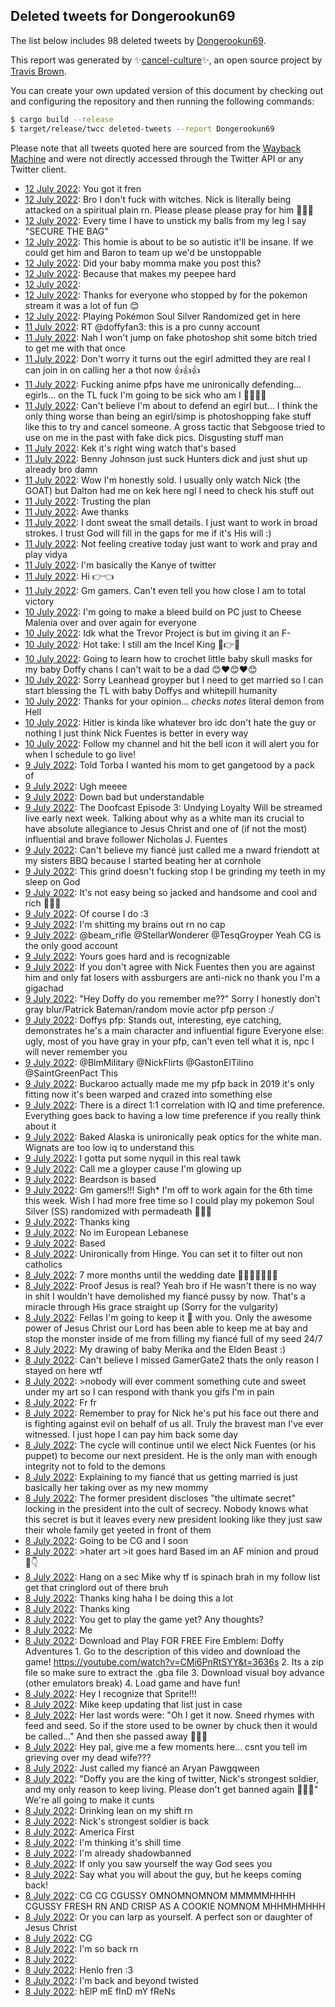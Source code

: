 ## Deleted tweets for Dongerookun69

The list below includes 98 deleted tweets by
[Dongerookun69](https://twitter.com/Dongerookun69).



This report was generated by ✨[cancel-culture](https://github.com/travisbrown/cancel-culture)✨,
an open source project by [Travis Brown](https://twitter.com/travisbrown).

You can create your own updated version of this document by checking out and configuring the
repository and then running the following commands:

```bash
$ cargo build --release
$ target/release/twcc deleted-tweets --report Dongerookun69
```

Please note that all tweets quoted here are sourced from the
[Wayback Machine](https://web.archive.org) and were not directly accessed through the Twitter API or
any Twitter client.

* [12 July 2022](https://web.archive.org/web/20220712053614/https://twitter.com/Dongerookun69/status/1546729641368502273): You got it fren <!--1546729641368502273-->
* [12 July 2022](https://web.archive.org/web/20220712040054/https://twitter.com/Dongerookun69/status/1546705931060350979): Bro I don't fuck with witches. Nick is literally being attacked on a spiritual plain rn. Please please please pray for him 🥺🥺🥺 <!--1546705931060350979-->
* [12 July 2022](https://web.archive.org/web/20220712035832/https://twitter.com/Dongerookun69/status/1546705254036770818): Every time I have to unstick my balls from my leg I say "SECURE THE BAG" <!--1546705254036770818-->
* [12 July 2022](https://web.archive.org/web/20220712035716/https://twitter.com/Dongerookun69/status/1546704928592338944): This homie is about to be so autistic it'll be insane. If we could get him and Baron to team up we'd be unstoppable <!--1546704928592338944-->
* [12 July 2022](https://web.archive.org/web/20220712034922/https://twitter.com/Dongerookun69/status/1546703100106399744): Did your baby momma make you post this? <!--1546703100106399744-->
* [12 July 2022](https://web.archive.org/web/20220712034310/https://twitter.com/Dongerookun69/status/1546700910147018752): Because that makes my peepee hard <!--1546701593864769536-->
* [12 July 2022](https://web.archive.org/web/20220712034310/https://twitter.com/Dongerookun69/status/1546700910147018752):  <!--1546700910147018752-->
* [12 July 2022](https://web.archive.org/web/20220712033209/https://twitter.com/Dongerookun69/status/1546698608195534852): Thanks for everyone who stopped by for the pokemon stream it was a lot of fun 😊 <!--1546698608195534852-->
* [12 July 2022](https://web.archive.org/web/20220712031348/https://twitter.com/Dongerookun69/status/1546663914649296896): Playing Pokémon Soul Silver Randomized get in here <!--1546663914649296896-->
* [11 July 2022](https://web.archive.org/web/20220711205631/https://twitter.com/Dongerookun69/status/1546599339694358529): RT @doffyfan3: this is a pro cunny account <!--1546599339694358529-->
* [11 July 2022](https://web.archive.org/web/20220711205107/https://twitter.com/Dongerookun69/status/1546597742201503744): Nah I won't jump on fake photoshop shit some bitch tried to get me with that once <!--1546597742201503744-->
* [11 July 2022](https://web.archive.org/web/20220711204910/https://twitter.com/Dongerookun69/status/1546597284837818368): Don't worry it turns out the egirl admitted they are real I can join in on calling her a thot now 👍👍👍 <!--1546597284837818368-->
* [11 July 2022](https://web.archive.org/web/20220711205107/https://twitter.com/Dongerookun69/status/1546597742201503744): Fucking anime pfps have me unironically defending... egirls... on the TL fuck I'm going to be sick who am I 🤢🤢🤢🤢 <!--1546530713830309889-->
* [11 July 2022](https://web.archive.org/web/20220711164316/https://twitter.com/Dongerookun69/status/1546529294645698561): Can't believe I'm about to defend an egirl but... I think the only thing worse than being an egirl/simp is photoshopping fake stuff like this to try and cancel someone. A gross tactic that Sebgoose tried to use on me in the past with fake dick pics. Disgusting stuff man <!--1546529294645698561-->
* [11 July 2022](https://web.archive.org/web/20220711160448/https://twitter.com/Dongerookun69/status/1546525720578596864): Kek it's right wing watch that's based <!--1546525720578596864-->
* [11 July 2022](https://web.archive.org/web/20220711155959/https://twitter.com/Dongerookun69/status/1546524136192839681): Benny Johnson just suck Hunters dick and just shut up already bro damn <!--1546524136192839681-->
* [11 July 2022](https://web.archive.org/web/20220711155754/https://twitter.com/Dongerookun69/status/1546523857170960385): Wow I'm honestly sold. I usually only watch Nick (the GOAT) but Dalton had me on kek here ngl I need to check his stuff out <!--1546523857170960385-->
* [11 July 2022](https://web.archive.org/web/20220711155153/https://twitter.com/Dongerookun69/status/1546522343492681728): Trusting the plan <!--1546522343492681728-->
* [11 July 2022](https://web.archive.org/web/20220711154118/https://twitter.com/Dongerookun69/status/1546519794735783936): Awe thanks <!--1546519794735783936-->
* [11 July 2022](https://web.archive.org/web/20220711142207/https://twitter.com/Dongerookun69/status/1546499849398403072): I dont sweat the small details. I just want to work in broad strokes. I trust God will fill in the gaps for me if it's His will :) <!--1546499849398403072-->
* [11 July 2022](https://web.archive.org/web/20220711141731/https://twitter.com/Dongerookun69/status/1546498665925279744): Not feeling creative today just want to work and pray and play vidya <!--1546498665925279744-->
* [11 July 2022](https://web.archive.org/web/20220711133823/https://twitter.com/Dongerookun69/status/1546488854131122176): I'm basically the Kanye of twitter <!--1546488854131122176-->
* [11 July 2022](https://web.archive.org/web/20220711133732/https://twitter.com/Dongerookun69/status/1546488541219266561): Hi 👉👈 <!--1546488541219266561-->
* [11 July 2022](https://web.archive.org/web/20220711131435/https://twitter.com/Dongerookun69/status/1546482926166151169): Gm gamers. Can't even tell you how close I am to total victory <!--1546482926166151169-->
* [10 July 2022](https://web.archive.org/web/20220710213704/https://twitter.com/Dongerookun69/status/1546246573255966721): I'm going to make a bleed build on PC just to Cheese Malenia over and over again for everyone <!--1546246573255966721-->
* [10 July 2022](https://web.archive.org/web/20220710171702/https://twitter.com/Dongerookun69/status/1546181383512539141): Idk what the Trevor Project is but im giving it an F- <!--1546181383512539141-->
* [10 July 2022](https://web.archive.org/web/20220710014611/https://twitter.com/Dongerookun69/status/1545947105415536642): Hot take: I still am the Incel King 💯👉🔥 <!--1545947105415536642-->
* [10 July 2022](https://web.archive.org/web/20220710013515/https://twitter.com/Dongerookun69/status/1545944465608671238): Going to learn how to crochet little baby skull masks for my baby Doffy chans I can't wait to be a dad 😊❤️😊❤️😊 <!--1545944465608671238-->
* [10 July 2022](https://web.archive.org/web/20220710005054/https://twitter.com/Dongerookun69/status/1545933152195149824): Sorry Leanhead groyper but I need to get married so I can start blessing the TL with baby Doffys and whitepill humanity <!--1545933152195149824-->
* [10 July 2022](https://web.archive.org/web/20220710003539/https://twitter.com/Dongerookun69/status/1545929201211084805): Thanks for your opinion... *checks notes* literal demon from Hell <!--1545929201211084805-->
* [10 July 2022](https://web.archive.org/web/20220710003139/https://twitter.com/Dongerookun69/status/1545928597734580224): Hitler is kinda like whatever bro idc don't hate the guy or nothing I just think Nick Fuentes is better in every way <!--1545928597734580224-->
* [10 July 2022](https://web.archive.org/web/20220710002711/https://twitter.com/Dongerookun69/status/1545927354752581633): Follow my channel and hit the bell icon it will alert you for when I schedule to go live! <!--1545927354752581633-->
* [ 9 July 2022](https://web.archive.org/web/20220709225541/https://twitter.com/Dongerookun69/status/1545904470093139968): Told Torba I wanted his mom to get gangetood by a pack of <!--1545904470093139968-->
* [ 9 July 2022](https://web.archive.org/web/20220709222624/https://twitter.com/Dongerookun69/status/1545896816272703489): Ugh meeee <!--1545896816272703489-->
* [ 9 July 2022](https://web.archive.org/web/20220709222216/https://twitter.com/Dongerookun69/status/1545895936542515202): Down bad but understandable <!--1545895936542515202-->
* [ 9 July 2022](https://web.archive.org/web/20220709223252/https://twitter.com/Dongerookun69/status/1545895813750181888): The Doofcast Episode 3: Undying Loyalty  Will be streamed live early next week. Talking about why as a white man its crucial to have absolute allegiance to Jesus Christ and one of (if not the most) influential and brave follower Nicholas J. Fuentes <!--1545895813750181888-->
* [ 9 July 2022](https://web.archive.org/web/20220709214816/https://twitter.com/Dongerookun69/status/1545883307447025665): Can't believe my fiancé just called me a nward friendott at my sisters BBQ because I started beating her at cornhole <!--1545883307447025665-->
* [ 9 July 2022](https://web.archive.org/web/20220709230539/https://twitter.com/Dongerookun69/status/1545879920227885057): This grind doesn't fucking stop I be grinding my teeth in my sleep on God <!--1545879920227885057-->
* [ 9 July 2022](https://web.archive.org/web/20220709222624/https://twitter.com/Dongerookun69/status/1545896816272703489): It's not easy being so jacked and handsome and cool and rich 🥺🥺🥺 <!--1545878434269872133-->
* [ 9 July 2022](https://web.archive.org/web/20220709204826/https://twitter.com/Dongerookun69/status/1545872420355145728): Of course I do :3 <!--1545872420355145728-->
* [ 9 July 2022](https://web.archive.org/web/20220709230610/https://twitter.com/Dongerookun69/status/1545871609201934342): I'm shitting my brains out rn no cap <!--1545871609201934342-->
* [ 9 July 2022](https://web.archive.org/web/20220709204121/https://twitter.com/Dongerookun69/status/1545870747129749504): @beam_rifle @StellarWonderer @TesqGroyper Yeah CG is the only good account <!--1545870747129749504-->
* [ 9 July 2022](https://web.archive.org/web/20220709203550/https://twitter.com/Dongerookun69/status/1545869124135518209): Yours goes hard and is recognizable <!--1545869124135518209-->
* [ 9 July 2022](https://web.archive.org/web/20220709183003/https://twitter.com/Dongerookun69/status/1545837386621657088): If you don't agree with Nick Fuentes then you are against him and only fat losers with assburgers are anti-nick no thank you I'm a gigachad <!--1545837386621657088-->
* [ 9 July 2022](https://web.archive.org/web/20220709204826/https://twitter.com/Dongerookun69/status/1545872420355145728): "Hey Doffy do you remember me??"  Sorry I honestly don't gray blur/Patrick Bateman/random movie actor pfp person :/ <!--1545819296089210882-->
* [ 9 July 2022](https://web.archive.org/web/20220709171620/https://twitter.com/Dongerookun69/status/1545818627110277120): Doffys pfp: Stands out, interesting, eye catching, demonstrates he's a main character and influential figure Everyone else: ugly, most of you have gray in your pfp, can't even tell what it is, npc I will never remember you <!--1545818627110277120-->
* [ 9 July 2022](https://web.archive.org/web/20220709164735/https://twitter.com/Dongerookun69/status/1545811917813465097): @BlmMilitary @NickFlirts @GastonElTilino @SaintGreenPact This <!--1545811917813465097-->
* [ 9 July 2022](https://web.archive.org/web/20220709173534/https://twitter.com/Dongerookun69/status/1545811814046375936): Buckaroo actually made me my pfp back in 2019 it's only fitting now it's been warped and crazed into something else <!--1545811814046375936-->
* [ 9 July 2022](https://web.archive.org/web/20220709164730/https://twitter.com/Dongerookun69/status/1545811452191203329): There is a direct 1:1 correlation with IQ and time preference. Everything goes back to having a low time preference if you really think about it <!--1545811452191203329-->
* [ 9 July 2022](https://web.archive.org/web/20220709171501/https://twitter.com/Dongerookun69/status/1545811290484080640): Baked Alaska is unironically peak optics for the white man. Wignats are too low iq to understand this <!--1545811290484080640-->
* [ 9 July 2022](https://web.archive.org/web/20220709173753/https://twitter.com/Dongerookun69/status/1545799917389635585): I gotta put some nyquil in this real tawk <!--1545799917389635585-->
* [ 9 July 2022](https://web.archive.org/web/20220709160250/https://twitter.com/Dongerookun69/status/1545799744374571011): Call me a gloyper cause I'm glowing up <!--1545799744374571011-->
* [ 9 July 2022](https://web.archive.org/web/20220709154907/https://twitter.com/Dongerookun69/status/1545796988125515779): Beardson is based <!--1545796988125515779-->
* [ 9 July 2022](https://web.archive.org/web/20220709111250/https://twitter.com/Dongerookun69/status/1545727488675954694): Gm gamers!!! Sigh* I'm off to work again for the 6th time this week. Wish I had more free time so I could play my pokemon Soul Silver (SS) randomized with permadeath 🥺🥺🥺 <!--1545727488675954694-->
* [ 9 July 2022](https://web.archive.org/web/20220709110749/https://twitter.com/Dongerookun69/status/1545726133274017793): Thanks king <!--1545726133274017793-->
* [ 9 July 2022](https://web.archive.org/web/20220709110720/https://twitter.com/Dongerookun69/status/1545726070715981826): No im European Lebanese <!--1545726070715981826-->
* [ 9 July 2022](https://web.archive.org/web/20220709025111/https://twitter.com/Dongerookun69/status/1545601163906760704): Based <!--1545601163906760704-->
* [ 8 July 2022](https://web.archive.org/web/20220708222123/https://twitter.com/Dongerookun69/status/1545533405684645888): Unironically from Hinge. You can set it to filter out non catholics <!--1545533405684645888-->
* [ 8 July 2022](https://web.archive.org/web/20220708222032/https://twitter.com/Dongerookun69/status/1545533074070552593): 7 more months until the wedding date 😤😤😤😤😤😤😤 <!--1545533074070552593-->
* [ 8 July 2022](https://web.archive.org/web/20220709110720/https://twitter.com/Dongerookun69/status/1545726070715981826): Proof Jesus is real? Yeah bro if He wasn't there is no way in shit I wouldn't have demolished my fiancé pussy by now. That's a miracle through His grace straight up (Sorry for the vulgarity) <!--1545532977375068160-->
* [ 8 July 2022](https://web.archive.org/web/20220708222032/https://twitter.com/Dongerookun69/status/1545533074070552593): Fellas I'm going to keep it 💯 with you. Only the awesome power of Jesus Christ our Lord has been able to keep me at bay and stop the monster inside of me from filling my fiancé full of my seed 24/7 <!--1545532575707537408-->
* [ 8 July 2022](https://web.archive.org/web/20220708205758/https://twitter.com/Dongerookun69/status/1545512297174548480): My drawing of baby Merika and the Elden Beast :) <!--1545512297174548480-->
* [ 8 July 2022](https://web.archive.org/web/20220708205708/https://twitter.com/Dongerookun69/status/1545512099362881541): Can't believe I missed GamerGate2 thats the only reason I stayed on here wtf <!--1545512099362881541-->
* [ 8 July 2022](https://web.archive.org/web/20220708205656/https://twitter.com/Dongerookun69/status/1545511810488573952): >nobody will ever comment something cute and sweet under my art so I can respond with thank you gifs  I'm in pain <!--1545511810488573952-->
* [ 8 July 2022](https://web.archive.org/web/20220708204358/https://twitter.com/Dongerookun69/status/1545508467099803649): Fr fr <!--1545508467099803649-->
* [ 8 July 2022](https://web.archive.org/web/20220708202700/https://twitter.com/Dongerookun69/status/1545504435920674818): Remember to pray for Nick he's put his face out there and is fighting against evil on behalf of us all. Truly the bravest man I've ever witnessed. I just hope I can pay him back some day <!--1545504435920674818-->
* [ 8 July 2022](https://web.archive.org/web/20220708202009/https://twitter.com/Dongerookun69/status/1545502912117342210): The cycle will continue until we elect Nick Fuentes (or his puppet) to become our next president. He is the only man with enough integrity not to fold to the demons <!--1545502912117342210-->
* [ 8 July 2022](https://web.archive.org/web/20220708201756/https://twitter.com/Dongerookun69/status/1545502317209960448): Explaining to my fiancé that us getting married is just basically her taking over as my new mommy <!--1545502317209960448-->
* [ 8 July 2022](https://web.archive.org/web/20220708201649/https://twitter.com/Dongerookun69/status/1545502071973085184): The former president discloses "the ultimate secret" locking in the president into the cult of secrecy. Nobody knows what this secret is but it leaves every new president looking like they just saw their whole family get yeeted in front of them <!--1545502071973085184-->
* [ 8 July 2022](https://web.archive.org/web/20220708194146/https://twitter.com/Dongerookun69/status/1545493161585393665): Going to be CG and I soon <!--1545493161585393665-->
* [ 8 July 2022](https://web.archive.org/web/20220708193751/https://twitter.com/Dongerookun69/status/1545492099461701632): >hater art >it goes hard  Based im an AF minion and proud 💯👇 <!--1545492099461701632-->
* [ 8 July 2022](https://web.archive.org/web/20220708192447/https://twitter.com/Dongerookun69/status/1545488663995359233): Hang on a sec Mike why tf is spinach brah in my follow list get that cringlord out of there bruh <!--1545488663995359233-->
* [ 8 July 2022](https://web.archive.org/web/20220708192430/https://twitter.com/Dongerookun69/status/1545488382133927940): Thanks king haha I be doing this a lot <!--1545488382133927940-->
* [ 8 July 2022](https://web.archive.org/web/20220708192052/https://twitter.com/Dongerookun69/status/1545487917476462594): Thanks king <!--1545487917476462594-->
* [ 8 July 2022](https://web.archive.org/web/20220708191540/https://twitter.com/Dongerookun69/status/1545486639149076482): You get to play the game yet? Any thoughts? <!--1545486639149076482-->
* [ 8 July 2022](https://web.archive.org/web/20220708191422/https://twitter.com/Dongerookun69/status/1545486344109137928): Me <!--1545486344109137928-->
* [ 8 July 2022](https://web.archive.org/web/20220708191357/https://twitter.com/Dongerookun69/status/1545486181936336896): Download and Play FOR FREE Fire Emblem: Doffy Adventures 1. Go to the description of this video and download the game! https://youtube.com/watch?v=CMi6PnRtSYY&t=3636s 2. Its a zip file so make sure to extract the .gba file 3. Download visual boy advance (other emulators break) 4. Load game and have fun! <!--1545486181936336896-->
* [ 8 July 2022](https://web.archive.org/web/20220708191247/https://twitter.com/Dongerookun69/status/1545485518493958144): Hey I recognize that Sprite!!! <!--1545485518493958144-->
* [ 8 July 2022](https://web.archive.org/web/20220708190949/https://twitter.com/Dongerookun69/status/1545485146341707777): Mike keep updating that list just in case <!--1545485146341707777-->
* [ 8 July 2022](https://web.archive.org/web/20220708191110/https://twitter.com/Dongerookun69/status/1545484705532940290): Her last words were: "Oh I get it now. Sneed rhymes with feed and seed. So if the store used to be owner by chuck then it would be called..."  And then she passed away 🥺🥺🥺 <!--1545484705532940290-->
* [ 8 July 2022](https://web.archive.org/web/20220708191110/https://twitter.com/Dongerookun69/status/1545484705532940290): Hey pal, give me a few moments here... csnt you tell im grieving over my dead wife??? <!--1545484014089375745-->
* [ 8 July 2022](https://web.archive.org/web/20220708185355/https://twitter.com/Dongerookun69/status/1545481089573175301): Just called my fiancé an Aryan Pawgqween <!--1545481089573175301-->
* [ 8 July 2022](https://web.archive.org/web/20220708185401/https://twitter.com/Dongerookun69/status/1545480960946454529): "Doffy you are the king of twitter, Nick's strongest soldier, and my only reason to keep living. Please don't get banned again 🥺🥺🥺"  We're all going to make it cunts <!--1545480960946454529-->
* [ 8 July 2022](https://web.archive.org/web/20220708183208/https://twitter.com/Dongerookun69/status/1545475529452781570): Drinking lean on my shift rn <!--1545475529452781570-->
* [ 8 July 2022](https://web.archive.org/web/20220708174149/https://twitter.com/Dongerookun69/status/1545463113327284227): Nick's strongest soldier is back <!--1545463113327284227-->
* [ 8 July 2022](https://web.archive.org/web/20220708172439/https://twitter.com/Dongerookun69/status/1545458671722893312): America First <!--1545458671722893312-->
* [ 8 July 2022](https://web.archive.org/web/20220708172257/https://twitter.com/Dongerookun69/status/1545458081315815425): I'm thinking it's shill time <!--1545458081315815425-->
* [ 8 July 2022](https://web.archive.org/web/20220708172059/https://twitter.com/Dongerookun69/status/1545457788306001921): I'm already shadowbanned <!--1545457788306001921-->
* [ 8 July 2022](https://web.archive.org/web/20220708171530/https://twitter.com/Dongerookun69/status/1545456354562871296): If only you saw yourself the way God sees you <!--1545456354562871296-->
* [ 8 July 2022](https://web.archive.org/web/20220708171425/https://twitter.com/Dongerookun69/status/1545456013767331842): Say what you will about the guy, but he keeps coming back! <!--1545456013767331842-->
* [ 8 July 2022](https://web.archive.org/web/20220708171231/https://twitter.com/Dongerookun69/status/1545455355983003649): CG CG CGUSSY OMNOMNOMNOM MMMMMHHHH CGUSSY FRESH RN AND CRISP AS A COOKIE NOMNOM MHHMHMHHH <!--1545455355983003649-->
* [ 8 July 2022](https://web.archive.org/web/20220708170959/https://twitter.com/Dongerookun69/status/1545455076252213251): Or you can larp as yourself. A perfect son or daughter of Jesus Christ <!--1545455076252213251-->
* [ 8 July 2022](https://web.archive.org/web/20220708170852/https://twitter.com/Dongerookun69/status/1545454769510252544): CG <!--1545454769510252544-->
* [ 8 July 2022](https://web.archive.org/web/20220708170722/https://twitter.com/Dongerookun69/status/1545454297630261248): I'm so back rn <!--1545454297630261248-->
* [ 8 July 2022](https://web.archive.org/web/20220708170828/https://twitter.com/Dongerookun69/status/1545454254692900865):  <!--1545454254692900865-->
* [ 8 July 2022](https://web.archive.org/web/20220708170559/https://twitter.com/Dongerookun69/status/1545453759278596100): Henlo fren :3 <!--1545453759278596100-->
* [ 8 July 2022](https://web.archive.org/web/20220708170257/https://twitter.com/Dongerookun69/status/1545453329735720965): I'm back and beyond twisted <!--1545453329735720965-->
* [ 8 July 2022](https://web.archive.org/web/20220708164946/https://twitter.com/Dongerookun69/status/1545449769262358529): hElP mE fInD mY fReNs <!--1545449769262358529-->
